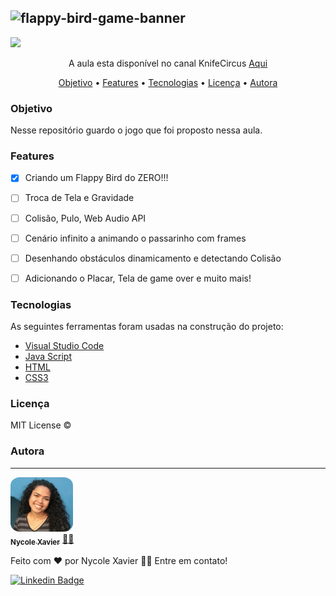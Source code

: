 ![flappy-bird-game-banner](https://user-images.githubusercontent.com/74930052/131127066-d87269b3-6a94-41ce-8707-9d940ea37123.png)
----
<img src="https://img.shields.io/static/v1?label=Status&message=incomplete&color=ff0000&style=for-the-badge&logo=ghost"/>
 
<p align="center">A aula esta disponível no canal KnifeCircus <a href="https://www.youtube.com/watch?v=bG2BmmYr9NQ&t=310s" > Aqui </a> </p>

<p align="center">
 <a href="#objetivo">Objetivo</a> •
 <a href="#features">Features</a> • 
 <a href="#tecnologias">Tecnologias</a> •
 <a href="#licença">Licença</a> • 
 <a href="#autora">Autora</a>
</p>

### Objetivo
Nesse repositório guardo o jogo que foi proposto nessa aula. 

### Features

- [X] Criando um Flappy Bird do ZERO!!!
- [ ] Troca de Tela e Gravidade
- [ ] Colisão, Pulo, Web Audio API
- [ ] Cenário infinito a animando o passarinho com frames
- [ ] Desenhando obstáculos dinamicamento e detectando Colisão
- [ ] Adicionando o Placar, Tela de game over e muito mais! 


### Tecnologias

As seguintes ferramentas foram usadas na construção do projeto:

- [Visual Studio Code](https://code.visualstudio.com/download)
- [Java Script](https://www.javascript.com/)
- [HTML](https://developer.mozilla.org/en-US/docs/Glossary/HTML5)
- [CSS3](https://developer.mozilla.org/en-US/docs/Web/CSS)

### Licença

MIT License ©

### Autora
---

<a href="https://nycole-xavierr.medium.com/">
 <img style="border-radius: 15%;" src="assets/images-readme/eu01.jpeg" width="100px;" alt=""/>
 <br />
 <sub><b>Nycole Xavier</b></sub></a> <a href="https://nycole-xavierr.medium.com/" title="Medium">👩‍💻</a>


Feito com ❤️ por Nycole Xavier 👋🏽 Entre em contato!

[![Linkedin Badge](https://img.shields.io/badge/-NycoleXavier-blue?style=flat-square&logo=Linkedin&logoColor=white&link=https://https://www.linkedin.com/in/nycole-xavier-641271202/)](https://www.linkedin.com/in/nycole-xavier-641271202/) 
